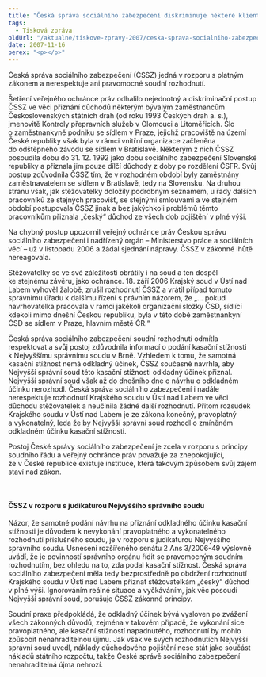 ```yaml
---
title: "Česká správa sociálního zabezpečení diskriminuje některé klienty"
tags:
  - Tisková zpráva
oldUrl: "/aktualne/tiskove-zpravy-2007/ceska-sprava-socialniho-zabezpeceni-diskriminuje-nektere-klienty"
date: 2007-11-16
perex: "<p></p>"
---
```


<!-- imported from the old website -->

<p class="Normln-web">Česká správa sociálního zabezpečení (ČSSZ) jedná v rozporu s platným zákonem a nerespektuje ani pravomocné soudní rozhodnutí.</p><p class="Normln-web">Šetření veřejného ochránce práv odhalilo nejednotný a diskriminační postup ČSSZ ve věci přiznání důchodů některým bývalým zaměstnancům Československých státních drah (od roku 1993 Českých drah a. s.), jmenovitě Kontroly přepravních služeb v Olomouci a Litoměřicích. Šlo o zaměstnankyně podniku se sídlem v Praze, jejichž pracoviště na území České republiky však byla v rámci vnitřní organizace začleněna do odštěpného závodu se sídlem v Bratislavě. Některým z nich ČSSZ posoudila dobu do 31. 12. 1992 jako dobu sociálního zabezpečení Slovenské republiky a přiznala jim pouze dílčí důchody z doby po rozdělení ČSFR. Svůj postup zdůvodnila ČSSZ tím, že v rozhodném období byly zaměstnány zaměstnavatelem se sídlem v Bratislavě, tedy na Slovensku. Na druhou stranu však, jak stěžovatelky doložily podrobným seznamem, u řady dalších pracovníků ze stejných pracovišť, se stejnými smlouvami a ve stejném období postupovala ČSSZ jinak a bez jakýchkoli problémů těmto pracovníkům přiznala „český“ důchod ze všech dob pojištění v plné výši.</p><p class="Normln-web">Na chybný postup upozornil veřejný ochránce práv Českou správu sociálního zabezpečení i nadřízený orgán – Ministerstvo práce a sociálních věcí – už v listopadu 2006 a žádal sjednání nápravy. ČSSZ v zákonné lhůtě nereagovala.</p><p class="Normln-web">Stěžovatelky se ve své záležitosti obrátily i na soud a ten dospěl ke stejnému závěru, jako ochránce. 18. září 2006 Krajský soud v Ústí nad Labem vyhověl žalobě, zrušil rozhodnutí ČSSZ a vrátil případ tomuto správnímu úřadu k dalšímu řízení s právním názorem, že „... pokud navrhovatelka pracovala v rámci jakékoli organizační složky ČSD, sídlící kdekoli mimo dnešní Českou republiku, byla v této době zaměstnankyní ČSD se sídlem v Praze, hlavním městě ČR.“</p><p class="Normln-web">Česká správa sociálního zabezpečení soudní rozhodnutí odmítla respektovat a svůj postoj zdůvodnila informací o podání kasační stížnosti k Nejvyššímu správnímu soudu v Brně. Vzhledem k tomu, že samotná kasační stížnost nemá odkladný účinek, ČSSZ současně navrhla, aby Nejvyšší správní soud této kasační stížnosti odkladný účinek přiznal. Nejvyšší správní soud však až do dnešního dne o návrhu o odkladném účinku nerozhodl. Česká správa sociálního zabezpečení i nadále nerespektuje rozhodnutí Krajského soudu v Ústí nad Labem ve věci důchodu stěžovatelek a neučinila žádné další rozhodnutí. Přitom rozsudek Krajského soudu v Ústí nad Labem je ze zákona konečný, pravoplatný a vykonatelný, leda že by Nejvyšší správní soud rozhodl o zmíněném odkladném účinku kasační stížnosti.</p><p class="Normln-web">Postoj České správy sociálního zabezpečení je zcela v rozporu s principy soudního řádu a veřejný ochránce práv považuje za znepokojující, že v České republice existuje instituce, která takovým způsobem svůj zájem staví nad zákon.</p><p class="Normln-web"> </p><h4 class="Nadpis3">ČSSZ v rozporu s judikaturou Nejvyššího správního soudu</h4><p class="Normln-web">Názor, že samotné podání návrhu na přiznání odkladného účinku kasační stížnosti je důvodem k nevykonání pravoplatného a vykonatelného rozhodnutí příslušného soudu, je v rozporu s judikaturou Nejvyššího správního soudu. Usnesení rozšířeného senátu 2 Ans 3/2006-49 výslovně uvádí, že je povinností správního orgánu řídit se pravomocným soudním rozhodnutím, bez ohledu na to, zda podal kasační stížnost. Česká správa sociálního zabezpečení měla tedy bezprostředně po obdržení rozhodnutí Krajského soudu v Ústí nad Labem přiznat stěžovatelkám „český“ důchod v plné výši. Ignorováním reálné situace a vyčkáváním, jak věc posoudí Nejvyšší správní soud, porušuje ČSSZ zákonné principy.</p><p class="Normln-web">Soudní praxe předpokládá, že odkladný účinek bývá vysloven po zvážení všech zákonných důvodů, zejména v takovém případě, že vykonání sice pravoplatného, ale kasační stížností napadnutého, rozhodnutí by mohlo způsobit nenahraditelnou újmu. Jak však ve svých rozhodnutích Nejvyšší správní soud uvedl, náklady důchodového pojištění nese stát jako součást nákladů státního rozpočtu, takže České správě sociálního zabezpečení nenahraditelná újma nehrozí.</p>
